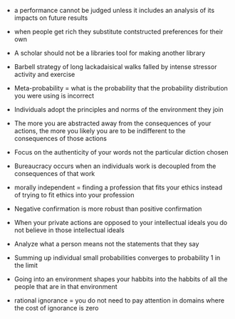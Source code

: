 - a performance cannot be judged unless it includes an analysis of its impacts on future results
- when people get rich they substitute contstructed preferences for their own

- A scholar should not be a libraries tool for making another library
- Barbell strategy of long lackadaisical walks falled by intense stressor activity and exercise
- Meta-probability = what is the probability that the probability distribution you were using is incorrect


- Individuals adopt the principles and norms of the environment they join
- The more you are abstracted away from the consequences of your actions, the more you likely you are to be indifferent to the consequences of those actions

- Focus on the authenticity of your words not the particular diction chosen
- Bureaucracy occurs when an individuals work is decoupled from the consequences of that work
- morally independent = finding a profession that fits your ethics instead of trying to fit ethics into your profession 
- Negative confirmation is more robust than positive confirmation


- When your private actions are opposed to your intellectual ideals you do not believe in those intellectual ideals
- Analyze what a person means not the statements that they say
- Summing up individual small probabilities converges to probability 1 in the limit 
- Going into an environment shapes your habbits into the habbits of all the people that are in that environment


- rational ignorance = you do not need to pay attention in domains where the cost of ignorance is zero

